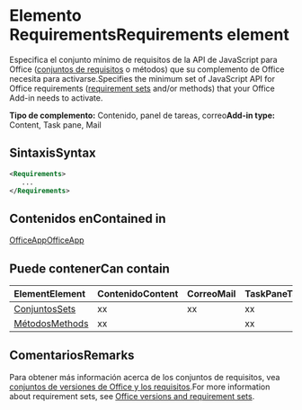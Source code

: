 # <a name="requirements-element"></a><span data-ttu-id="2e82f-101">Elemento Requirements</span><span class="sxs-lookup"><span data-stu-id="2e82f-101">Requirements element</span></span>

<span data-ttu-id="2e82f-102">Especifica el conjunto mínimo de requisitos de la API de JavaScript para Office ([conjuntos de requisitos](https://docs.microsoft.com/office/dev/add-ins/develop/office-versions-and-requirement-sets#specify-office-hosts-and-requirement-sets) o métodos) que su complemento de Office necesita para activarse.</span><span class="sxs-lookup"><span data-stu-id="2e82f-102">Specifies the minimum set of JavaScript API for Office requirements ([requirement sets](https://docs.microsoft.com/office/dev/add-ins/develop/office-versions-and-requirement-sets#specify-office-hosts-and-requirement-sets) and/or methods) that your Office Add-in needs to activate.</span></span>

<span data-ttu-id="2e82f-103">**Tipo de complemento:** Contenido, panel de tareas, correo</span><span class="sxs-lookup"><span data-stu-id="2e82f-103">**Add-in type:** Content, Task pane, Mail</span></span>

## <a name="syntax"></a><span data-ttu-id="2e82f-104">Sintaxis</span><span class="sxs-lookup"><span data-stu-id="2e82f-104">Syntax</span></span>

```XML
<Requirements>
   ...
</Requirements>
```

## <a name="contained-in"></a><span data-ttu-id="2e82f-105">Contenidos en</span><span class="sxs-lookup"><span data-stu-id="2e82f-105">Contained in</span></span>

[<span data-ttu-id="2e82f-106">OfficeApp</span><span class="sxs-lookup"><span data-stu-id="2e82f-106">OfficeApp</span></span>](officeapp.md)

## <a name="can-contain"></a><span data-ttu-id="2e82f-107">Puede contener</span><span class="sxs-lookup"><span data-stu-id="2e82f-107">Can contain</span></span>

|<span data-ttu-id="2e82f-108">**Element**</span><span class="sxs-lookup"><span data-stu-id="2e82f-108">**Element**</span></span>|<span data-ttu-id="2e82f-109">**Contenido**</span><span class="sxs-lookup"><span data-stu-id="2e82f-109">**Content**</span></span>|<span data-ttu-id="2e82f-110">**Correo**</span><span class="sxs-lookup"><span data-stu-id="2e82f-110">**Mail**</span></span>|<span data-ttu-id="2e82f-111">**TaskPane**</span><span class="sxs-lookup"><span data-stu-id="2e82f-111">**TaskPane**</span></span>|
|:-----|:-----|:-----|:-----|
|[<span data-ttu-id="2e82f-112">Conjuntos</span><span class="sxs-lookup"><span data-stu-id="2e82f-112">Sets</span></span>](sets.md)|<span data-ttu-id="2e82f-113">x</span><span class="sxs-lookup"><span data-stu-id="2e82f-113">x</span></span>|<span data-ttu-id="2e82f-114">x</span><span class="sxs-lookup"><span data-stu-id="2e82f-114">x</span></span>|<span data-ttu-id="2e82f-115">x</span><span class="sxs-lookup"><span data-stu-id="2e82f-115">x</span></span>|
|[<span data-ttu-id="2e82f-116">Métodos</span><span class="sxs-lookup"><span data-stu-id="2e82f-116">Methods</span></span>](methods.md)|<span data-ttu-id="2e82f-117">x</span><span class="sxs-lookup"><span data-stu-id="2e82f-117">x</span></span>||<span data-ttu-id="2e82f-118">x</span><span class="sxs-lookup"><span data-stu-id="2e82f-118">x</span></span>|

## <a name="remarks"></a><span data-ttu-id="2e82f-119">Comentarios</span><span class="sxs-lookup"><span data-stu-id="2e82f-119">Remarks</span></span>

<span data-ttu-id="2e82f-120">Para obtener más información acerca de los conjuntos de requisitos, vea [conjuntos de versiones de Office y los requisitos](https://docs.microsoft.com/office/dev/add-ins/develop/office-versions-and-requirement-sets).</span><span class="sxs-lookup"><span data-stu-id="2e82f-120">For more information about requirement sets, see [Office versions and requirement sets](https://docs.microsoft.com/office/dev/add-ins/develop/office-versions-and-requirement-sets).</span></span>

